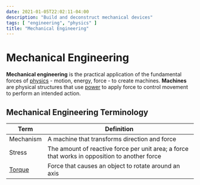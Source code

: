 ```yaml
---
date: 2021-01-05T22:02:11-04:00
description: "Build and deconstruct mechanical devices"
tags: [ "engineering", "physics" ]
title: "Mechanical Engineering"
---
```


<!-- TODO: Tag "engineering" -->

# Mechanical Engineering


**Mechanical engineering** is the practical application of the fundamental forces of [physics](physics.md) - motion, energy, force - to create machines. **Machines** are physical structures that use [power](power.md) to apply force to control movement to perform an intended action.

## Mechanical Engineering Terminology

| Term                | Definition                                                                                    |
| ------------------- | --------------------------------------------------------------------------------------------- |
| Mechanism           | A machine that transforms direction and force                                                 |
| Stress              | The amount of reactive force per unit area; a force that works in opposition to another force |
| [Torque](torque.md) | Force that causes an object to rotate around an axis                                          |
